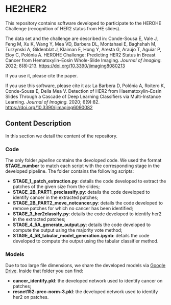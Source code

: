 # HE2HER2
This repository contains software developed to participate to the HEROHE Challenge (recognition of HER2 status from HE slides). 

The data set and the challenge are described in: 
Conde-Sousa E, Vale J, Feng M, Xu K, Wang Y, Mea VD, Barbera DL, Montahaei E, Baghshah M, Turzynski A, Gildenblat J, Klaiman E, Hong Y, Aresta G, Araújo T, Aguiar P, Eloy C, Polónia A. HEROHE Challenge: Predicting HER2 Status in Breast Cancer from Hematoxylin–Eosin Whole-Slide Imaging. *Journal of Imaging.* 2022; 8(8):213. https://doi.org/10.3390/jimaging8080213

If you use it, please cite the paper.


If you use this software, please cite it as:
La Barbera D, Polónia A, Roitero K, Conde-Sousa E, Della Mea V. Detection of HER2 from Haematoxylin-Eosin Slides Through a Cascade of Deep Learning Classifiers via Multi-Instance Learning. *Journal of Imaging.* 2020; 6(9):82. https://doi.org/10.3390/jimaging6090082 

## Content Description

In this section we detail the content of the repository.

### Code

The only folder *pipeline* contains the devoloped code. We used the format **STAGE_number** to match each script with the corresponding stage in the developed pipeline. The folder contains the following scripts:

- **STAGE_1_patch_extraction.py**: details the code developed to extract the patches of the given size from the slides;
- **STAGE_2B_PART1_preclassify.py**: details the code developed to identify cancer in the extracted patches;
- **STAGE_2B_PART2_move_notcancer.py**: details the code developed to remove patches for which no cancer has been identified;
- **STAGE_3_her2classify.py**: details the code developed to identify her2 in the extracted patches;
- **STAGE_4_5A_generate_output.py**: details the code developed to compute the output using the majority vote method;
- **STAGE_4_5B_tabular_model_generation.ipynb**: details the code developed to compute the output using the tabular classifier method.

### Models

Due to too large file dimensions, we share the developed models via [Google Drive](https://drive.google.com/drive/folders/1xzcfgugSd3wDUq1FxrYIUFO-LZOwgDxY?usp=sharing). Inside that folder you can find:

- **cancer_identify.pkl**: the developed network used to identify cancer on patches;
- **resnet152-prec-norm-3.pkl**: the developed network used to identify her2 on patches.

